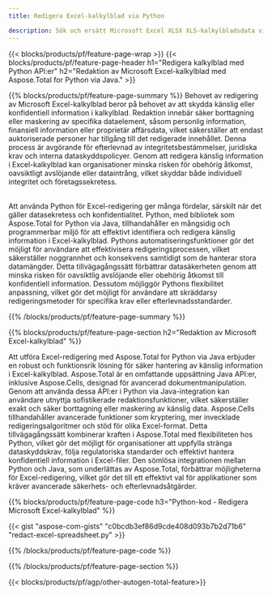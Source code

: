 ```yaml
---
title: Redigera Excel-kalkylblad via Python 

description: Sök och ersätt Microsoft Excel XLSX XLS-kalkylbladsdata via din Python-applikation.
---
```


{{< blocks/products/pf/feature-page-wrap >}}
{{< blocks/products/pf/feature-page-header h1="Redigera kalkylblad med Python API:er" h2="Redaktion av Microsoft Excel-kalkylblad med Aspose.Total for Python via Java." >}}

{{% blocks/products/pf/feature-page-summary %}}
Behovet av redigering av Microsoft Excel-kalkylblad beror på behovet av att skydda känslig eller konfidentiell information i kalkylblad. Redaktion innebär säker borttagning eller maskering av specifika dataelement, såsom personlig information, finansiell information eller proprietär affärsdata, vilket säkerställer att endast auktoriserade personer har tillgång till det redigerade innehållet. Denna process är avgörande för efterlevnad av integritetsbestämmelser, juridiska krav och interna dataskyddspolicyer. Genom att redigera känslig information i Excel-kalkylblad kan organisationer minska risken för obehörig åtkomst, oavsiktligt avslöjande eller dataintrång, vilket skyddar både individuell integritet och företagssekretess. <br /><br />

Att använda Python för Excel-redigering ger många fördelar, särskilt när det gäller datasekretess och konfidentialitet. Python, med bibliotek som Aspose.Total for Python via Java, tillhandahåller en mångsidig och programmerbar miljö för att effektivt identifiera och redigera känslig information i Excel-kalkylblad. Pythons automatiseringsfunktioner gör det möjligt för användare att effektivisera redigeringsprocessen, vilket säkerställer noggrannhet och konsekvens samtidigt som de hanterar stora datamängder. Detta tillvägagångssätt förbättrar datasäkerheten genom att minska risken för oavsiktlig avslöjande eller obehörig åtkomst till konfidentiell information. Dessutom möjliggör Pythons flexibilitet anpassning, vilket gör det möjligt för användare att skräddarsy redigeringsmetoder för specifika krav eller efterlevnadsstandarder.

{{% /blocks/products/pf/feature-page-summary  %}}

{{% blocks/products/pf/feature-page-section  h2="Redaktion av Microsoft Excel-kalkylblad" %}}

Att utföra Excel-redigering med Aspose.Total for Python via Java erbjuder en robust och funktionsrik lösning för säker hantering av känslig information i Excel-kalkylblad. Aspose.Total är en omfattande uppsättning Java API:er, inklusive Aspose.Cells, designad för avancerad dokumentmanipulation. Genom att använda dessa API:er i Python via Java-integration kan användare utnyttja sofistikerade redaktionsfunktioner, vilket säkerställer exakt och säker borttagning eller maskering av känslig data. Aspose.Cells tillhandahåller avancerade funktioner som kryptering, mer invecklade redigeringsalgoritmer och stöd för olika Excel-format. Detta tillvägagångssätt kombinerar kraften i Aspose.Total med flexibiliteten hos Python, vilket gör det möjligt för organisationer att uppfylla stränga dataskyddskrav, följa regulatoriska standarder och effektivt hantera konfidentiell information i Excel-filer. Den sömlösa integrationen mellan Python och Java, som underlättas av Aspose.Total, förbättrar möjligheterna för Excel-redigering, vilket gör det till ett effektivt val för applikationer som kräver avancerade säkerhets- och efterlevnadsåtgärder.

{{% blocks/products/pf/feature-page-code h3="Python-kod - Redigera Microsoft Excel-kalkylblad" %}}

{{< gist "aspose-com-gists" "c0bcdb3ef86d9cde408d093b7b2d71b6" "redact-excel-spreadsheet.py" >}}

{{% /blocks/products/pf/feature-page-code  %}}

{{% /blocks/products/pf/feature-page-section %}}

{{< blocks/products/pf/agp/other-autogen-total-feature>}}